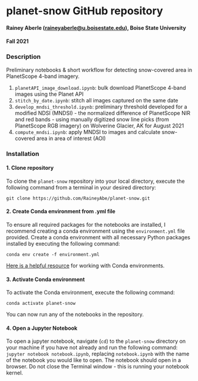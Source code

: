 # planet-snow GitHub repository
#### Rainey Aberle (raineyaberle@u.boisestate.edu), Boise State University
#### Fall 2021

### Description
Preliminary notebooks & short workflow for detecting snow-covered area in PlanetScope 4-band imagery.

1. `planetAPI_image_download.ipynb`: bulk download PlanetScope 4-band images using the Planet API
2. `stitch_by_date.ipynb`: stitch all images captured on the same date
3. `develop_mndsi_threshold.ipynb`: preliminary threshold developed for a modified NDSI (MNDSI) - the normalized difference of PlanetScope NIR and red bands - using manually digitized snow line picks (from PlanetScope RGB imagery) on Wolverine Glacier, AK for August 2021
4. `compute_mndsi.ipynb`: apply MNDSI to images and calculate snow-covered area in area of interest (AOI)

### Installation
#### 1. Clone repository
To clone the `planet-snow` repository into your local directory, execute the following command from a terminal in your desired directory:

`git clone https://github.com/RaineyAbe/planet-snow.git`

#### 2. Create Conda environment from .yml file
To ensure all required packages for the notebooks are installed, I recommend creating a conda environment using the `environment.yml` file provided. Create a conda environment with all necessary Python packages installed by executing the following command:

`conda env create -f environment.yml`

[Here is a helpful resource](https://conda.io/projects/conda/en/latest/user-guide/tasks/manage-environments.html#creating-an-environment-from-an-environment-yml-file) for working with Conda environments. 

#### 3. Activate Conda environment
To activate the Conda environment, execute the following command:

`conda activate planet-snow`

You can now run any of the notebooks in the repository. 

#### 4. Open a Jupyter Notebook
To open a jupyter notebook, navigate (`cd`) to the `planet-snow` directory on your machine if you have not already and run the following command: `jupyter notebook notebook.ipynb`, replacing `notebook.ipynb` with the name of the notebook you would like to open. The notebook should open in a browser. Do not close the Terminal window - this is running your notebook kernel. 
